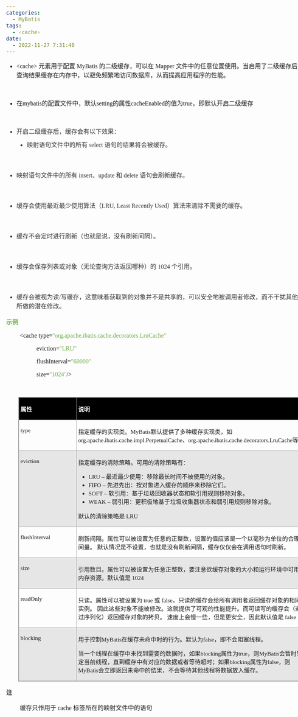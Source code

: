 ```yaml
---
categories:
  - MyBatis
tags:
  - ‹cache›
date:
  - 2022-11-27 7:31:40
---
```


<body lang=zh-CN style='font-family:"Microsoft YaHei UI";font-size:12.0pt'>
<!--StartFragment-->

<div style='direction:ltr;border-width:100%'>

<div style='direction:ltr;margin-top:0in;margin-left:0in;width:9.1548in'>

<div style='direction:ltr;margin-top:0in;margin-left:0in;width:9.1548in'>

<ul type=disc style='direction:ltr;unicode-bidi:embed;margin-top:0in;
 margin-bottom:0in'>
 <li style='margin-top:0;margin-bottom:0;vertical-align:middle'><span
     style='font-family:"Comic Sans MS";font-size:12.0pt' lang=zh-CN>&lt;cache&gt;</span><span
     style='font-family:"Comic Sans MS";font-size:12.0pt' lang=en-US> </span><span
     style='font-family:"Microsoft YaHei UI";font-size:12.0pt' lang=zh-CN>元素用于配置</span><span
     style='font-family:"Microsoft YaHei UI";font-size:12.0pt' lang=en-US> </span><span
     style='font-family:"Comic Sans MS";font-size:12.0pt' lang=zh-CN>MyBatis</span><span
     style='font-family:"Comic Sans MS";font-size:12.0pt' lang=en-US> </span><span
     style='font-family:"Microsoft YaHei UI";font-size:12.0pt' lang=zh-CN>的二级缓存，可以在</span><span
     style='font-family:"Microsoft YaHei UI";font-size:12.0pt' lang=en-US> </span><span
     style='font-family:"Comic Sans MS";font-size:12.0pt' lang=zh-CN>Mapper</span><span
     style='font-family:"Comic Sans MS";font-size:12.0pt' lang=en-US> </span><span
     style='font-family:"Microsoft YaHei UI";font-size:12.0pt' lang=zh-CN>文件中的任意位置使用。当启用了二级缓存后，</span><span
     style='font-family:"Comic Sans MS";font-size:12.0pt' lang=zh-CN>MyBatis</span><span
     style='font-family:"Comic Sans MS";font-size:12.0pt' lang=en-US> </span><span
     style='font-family:"Microsoft YaHei UI";font-size:12.0pt' lang=zh-CN>会将查询结果缓存在内存中，以避免频繁地访问数据库，从而提高应用程序的性能。</span></li>
</ul>

<p style='font-family:"Microsoft YaHei UI";font-size:12.0pt'>&nbsp;</p>

<ul type=disc style='direction:ltr;unicode-bidi:embed;margin-top:0in;
 margin-bottom:0in'>
 <li style='margin-top:0;margin-bottom:0;vertical-align:middle'><span
     style='font-family:"Microsoft YaHei UI";font-size:12.0pt'>在</span><span
     style='font-family:"Comic Sans MS";font-size:12.0pt'>mybatis</span><span
     style='font-family:"Microsoft YaHei UI";font-size:12.0pt'>的配置文件中，默认</span><span
     style='font-family:"Comic Sans MS";font-size:12.0pt'>setting</span><span
     style='font-family:"Microsoft YaHei UI";font-size:12.0pt'>的属性</span><span
     style='font-family:"Comic Sans MS";font-size:12.0pt'>cacheEnabled</span><span
     style='font-family:"Microsoft YaHei UI";font-size:12.0pt'>的值为</span><span
     style='font-family:"Comic Sans MS";font-size:12.0pt'>true</span><span
     style='font-family:"Microsoft YaHei UI";font-size:12.0pt'>，即默认开启二级缓存</span></li>
</ul>

<p style='font-family:"Microsoft YaHei UI";font-size:12.0pt'>&nbsp;</p>

<ul type=disc style='direction:ltr;unicode-bidi:embed;margin-top:0in;
 margin-bottom:0in'>
 <li style='margin-top:0;margin-bottom:0;vertical-align:middle;margin-top:0pt;
     margin-bottom:7pt;line-height:21pt;color:#333333'><span style='font-family:
     "Microsoft YaHei UI";font-size:12.0pt'>开启二级缓存后，缓存会有以下效果：</span></li>
 <ul type=disc style='direction:ltr;unicode-bidi:embed;margin-top:0in;
  margin-bottom:0in'>
  <li style='margin-top:0;margin-bottom:0;vertical-align:middle;line-height:
      18pt;color:#333333'><span style='font-family:"Microsoft YaHei UI";
      font-size:12.0pt'>映射语句文件中的所有</span><span style='font-family:"Comic Sans MS";
      font-size:12.0pt'> select </span><span style='font-family:"Microsoft YaHei UI";
      font-size:12.0pt'>语句的结果将会被缓存。</span></li>
 </ul>
</ul>

<p style='margin-left:.75in;line-height:18pt;font-family:"Microsoft YaHei UI";
font-size:12.0pt;color:#333333'>&nbsp;</p>

<ul type=disc style='direction:ltr;unicode-bidi:embed;margin-top:0in;
 margin-bottom:0in'>
 <li style='margin-top:0;margin-bottom:0;vertical-align:middle;line-height:
     18pt;color:#333333'><span style='font-family:"Microsoft YaHei UI";
     font-size:12.0pt'>映射语句文件中的所有</span><span style='font-family:"Comic Sans MS";
     font-size:12.0pt'> insert</span><span style='font-family:"Microsoft YaHei UI";
     font-size:12.0pt'>、</span><span style='font-family:"Comic Sans MS";
     font-size:12.0pt'>update </span><span style='font-family:"Microsoft YaHei UI";
     font-size:12.0pt'>和</span><span style='font-family:"Comic Sans MS";
     font-size:12.0pt'> delete </span><span style='font-family:"Microsoft YaHei UI";
     font-size:12.0pt'>语句会刷新缓存。</span></li>
</ul>

<p style='margin-left:.375in;line-height:18pt;font-family:"Microsoft YaHei UI";
font-size:12.0pt;color:#333333'>&nbsp;</p>

<ul type=disc style='direction:ltr;unicode-bidi:embed;margin-top:0in;
 margin-bottom:0in'>
 <li style='margin-top:0;margin-bottom:0;vertical-align:middle;line-height:
     18pt;color:#333333'><span style='font-family:"Microsoft YaHei UI";
     font-size:12.0pt'>缓存会使用最近最少使用算法（</span><span style='font-family:"Comic Sans MS";
     font-size:12.0pt'>LRU, Least Recently Used</span><span style='font-family:
     "Microsoft YaHei UI";font-size:12.0pt'>）算法来清除不需要的缓存。</span></li>
</ul>

<p style='margin-left:.75in;line-height:18pt;font-family:"Microsoft YaHei UI";
font-size:12.0pt;color:#333333'>&nbsp;</p>

<ul type=disc style='direction:ltr;unicode-bidi:embed;margin-top:0in;
 margin-bottom:0in'>
 <li style='margin-top:0;margin-bottom:0;vertical-align:middle;line-height:
     18pt;color:#333333'><span style='font-family:"Microsoft YaHei UI";
     font-size:12.0pt'>缓存不会定时进行刷新（也就是说，没有刷新间隔）。</span></li>
</ul>

<p style='margin-left:.75in;line-height:18pt;font-family:"Microsoft YaHei UI";
font-size:12.0pt;color:#333333'>&nbsp;</p>

<ul type=disc style='direction:ltr;unicode-bidi:embed;margin-top:0in;
 margin-bottom:0in'>
 <li style='margin-top:0;margin-bottom:0;vertical-align:middle;line-height:
     18pt;color:#333333'><span style='font-family:"Microsoft YaHei UI";
     font-size:12.0pt'>缓存会保存列表或对象（无论查询方法返回哪种）的</span><span style='font-family:
     "Comic Sans MS";font-size:12.0pt'> 1024 </span><span style='font-family:
     "Microsoft YaHei UI";font-size:12.0pt'>个引用。</span></li>
</ul>

<p style='margin-left:.75in;line-height:18pt;font-family:"Microsoft YaHei UI";
font-size:12.0pt;color:#333333'>&nbsp;</p>

<ul type=disc style='direction:ltr;unicode-bidi:embed;margin-top:0in;
 margin-bottom:0in'>
 <li style='margin-top:0;margin-bottom:0;vertical-align:middle;line-height:
     18pt;color:#333333'><span style='font-family:"Microsoft YaHei UI";
     font-size:12.0pt'>缓存会被视为读</span><span style='font-family:"Comic Sans MS";
     font-size:12.0pt'>/</span><span style='font-family:"Microsoft YaHei UI";
     font-size:12.0pt'>写缓存，这意味着获取到的对象并不是共享的，可以安全地被调用者修改，而不干扰其他调用者或线程所做的潜在修改。</span></li>
</ul>

<p style='font-family:"Microsoft YaHei UI";font-size:12.0pt;
color:#70AD47'><span style='font-weight:bold'>示例</span></p>

<p style='margin-left:.375in;font-family:"Comic Sans MS";font-size:
12.0pt'>&lt;cache type=<span style='color:#70AD47'>&quot;org.apache.ibatis.cache.decorators.LruCache&quot;</span></p>

<p style='margin-left:.375in;font-family:"Comic Sans MS";font-size:
12.0pt'><span style='mso-spacerun:yes'>           </span>eviction=<span
style='color:#70AD47'>&quot;LRU&quot;</span></p>

<p style='margin-left:.375in;font-family:"Comic Sans MS";font-size:
12.0pt'><span style='mso-spacerun:yes'>           </span>flushInterval=<span
style='color:#70AD47'>&quot;60000&quot;</span></p>

<p style='margin-left:.375in;font-family:"Comic Sans MS";font-size:
12.0pt'><span style='mso-spacerun:yes'>           </span>size=<span
style='color:#70AD47'>&quot;1024&quot;</span>/&gt;</p>

<p style='margin-left:.375in;font-family:"Microsoft YaHei UI";
font-size:12.0pt'>&nbsp;</p>

<div style='direction:ltr'>

<table border=1 cellpadding=0 cellspacing=0 valign=top style='direction:ltr;
 border-collapse:collapse;border-style:solid;border-color:#A3A3A3;border-width:
 1pt;margin-left:.3333in' title="" summary="">
 <tr>
  <td style='border-style:solid;border-color:#A3A3A3;border-width:1pt;
  background-color:black;vertical-align:top;width:1.4861in;padding:2.0pt 3.0pt 2.0pt 3.0pt'>
  <p style='font-family:"Microsoft YaHei UI";font-size:11.5pt;
  color:white'><span style='font-weight:bold'>属性</span></p>
  </td>
  <td style='border-style:solid;border-color:#A3A3A3;border-width:1pt;
  background-color:black;vertical-align:top;width:6.168in;padding:2.0pt 3.0pt 2.0pt 3.0pt'>
  <p style='font-family:"Microsoft YaHei UI";font-size:11.5pt;
  color:white'><span style='font-weight:bold'>说明</span></p>
  </td>
 </tr>
 <tr>
  <td style='border-style:solid;border-color:#A3A3A3;border-width:1pt;
  vertical-align:top;width:1.4861in;padding:2.0pt 3.0pt 2.0pt 3.0pt'>
  <p style='font-family:"Comic Sans MS";font-size:11.5pt'>type</p>
  </td>
  <td style='border-style:solid;border-color:#A3A3A3;border-width:1pt;
  vertical-align:top;width:6.2375in;padding:2.0pt 3.0pt 2.0pt 3.0pt'>
  <p style='font-size:11.5pt'><span style='font-family:"Microsoft YaHei UI"'>指定缓存的实现类。</span><span
  style='font-family:"Comic Sans MS"'>MyBatis</span><span style='font-family:
  "Microsoft YaHei UI"'>默认提供了多种缓存实现类，如</span><span style='font-family:"Comic Sans MS"'>org.apache.ibatis.cache.impl.PerpetualCache</span><span
  style='font-family:"Microsoft YaHei UI"'>、</span><span style='font-family:
  "Comic Sans MS"'>org.apache.ibatis.cache.decorators.LruCache</span><span
  style='font-family:"Microsoft YaHei UI"'>等。</span></p>
  </td>
 </tr>
 <tr>
  <td style='border-style:solid;border-color:#A3A3A3;border-width:1pt;
  background-color:#E7E6E6;vertical-align:top;width:1.4861in;padding:2.0pt 3.0pt 2.0pt 3.0pt'>
  <p style='font-family:"Comic Sans MS";font-size:11.5pt'>eviction</p>
  </td>
  <td style='border-style:solid;border-color:#A3A3A3;border-width:1pt;
  background-color:#E7E6E6;vertical-align:top;width:6.168in;padding:2.0pt 3.0pt 2.0pt 3.0pt'>
  <p style='font-family:"Microsoft YaHei UI";font-size:11.5pt'>指定缓存的清除策略。可用的清除策略有：</p>
  <ul type=disc style='direction:ltr;unicode-bidi:embed;margin-top:0in;
   margin-bottom:0in'>
   <li style='margin-top:0;margin-bottom:0;vertical-align:middle'><span
       style='font-family:"Comic Sans MS";font-size:11.5pt'>LRU – </span><span
       style='font-family:"Microsoft YaHei UI";font-size:11.5pt'>最近最少使用：移除最长时间不被使用的对象。</span></li>
   <li style='margin-top:0;margin-bottom:0;vertical-align:middle'><span
       style='font-family:"Comic Sans MS";font-size:11.5pt'>FIFO – </span><span
       style='font-family:"Microsoft YaHei UI";font-size:11.5pt'>先进先出：按对象进入缓存的顺序来移除它们。</span></li>
   <li style='margin-top:0;margin-bottom:0;vertical-align:middle'><span
       style='font-family:"Comic Sans MS";font-size:11.5pt'>SOFT – </span><span
       style='font-family:"Microsoft YaHei UI";font-size:11.5pt'>软引用：基于垃圾回收器状态和软引用规则移除对象。</span></li>
   <li style='margin-top:0;margin-bottom:0;vertical-align:middle'><span
       style='font-family:"Comic Sans MS";font-size:11.5pt'>WEAK – </span><span
       style='font-family:"Microsoft YaHei UI";font-size:11.5pt'>弱引用：更积极地基于垃圾收集器状态和弱引用规则移除对象。</span></li>
  </ul>
  <p style='font-size:11.5pt'><span style='font-family:"Microsoft YaHei UI"'>默认的清除策略是</span><span
  style='font-family:"Comic Sans MS"'> LRU</span></p>
  </td>
 </tr>
 <tr>
  <td style='border-style:solid;border-color:#A3A3A3;border-width:1pt;
  vertical-align:top;width:1.4861in;padding:2.0pt 3.0pt 2.0pt 3.0pt'>
  <p style='font-family:"Comic Sans MS";font-size:11.5pt'>flushInterval</p>
  </td>
  <td style='border-style:solid;border-color:#A3A3A3;border-width:1pt;
  vertical-align:top;width:6.2354in;padding:2.0pt 3.0pt 2.0pt 3.0pt'>
  <p style='font-family:"Microsoft YaHei UI";font-size:11.5pt'>刷新间隔。属性可以被设置为任意的正整数，设置的值应该是一个以毫秒为单位的合理时间量。
  默认情况是不设置，也就是没有刷新间隔，缓存仅仅会在调用语句时刷新。</p>
  </td>
 </tr>
 <tr>
  <td style='border-style:solid;border-color:#A3A3A3;border-width:1pt;
  background-color:#E7E6E6;vertical-align:top;width:1.4861in;padding:2.0pt 3.0pt 2.0pt 3.0pt'>
  <p style='font-family:"Comic Sans MS";font-size:11.5pt'>size</p>
  </td>
  <td style='border-style:solid;border-color:#A3A3A3;border-width:1pt;
  background-color:#E7E6E6;vertical-align:top;width:6.2354in;padding:2.0pt 3.0pt 2.0pt 3.0pt'>
  <p style='font-size:11.5pt'><span style='font-family:"Microsoft YaHei UI"'>引用数目。属性可以被设置为任意正整数，要注意欲缓存对象的大小和运行环境中可用的内存资源。默认值是</span><span
  style='font-family:"Comic Sans MS"'> 1024</span></p>
  </td>
 </tr>
 <tr>
  <td style='border-style:solid;border-color:#A3A3A3;border-width:1pt;
  vertical-align:top;width:1.4861in;padding:2.0pt 3.0pt 2.0pt 3.0pt'>
  <p style='font-family:"Comic Sans MS";font-size:11.5pt'>readOnly</p>
  </td>
  <td style='border-style:solid;border-color:#A3A3A3;border-width:1pt;
  vertical-align:top;width:6.2375in;padding:2.0pt 3.0pt 2.0pt 3.0pt'>
  <p style='font-size:11.5pt'><span style='font-family:"Microsoft YaHei UI"'>只读。属性可以被设置为</span><span
  style='font-family:"Comic Sans MS"'> true </span><span style='font-family:
  "Microsoft YaHei UI"'>或</span><span style='font-family:"Comic Sans MS"'>
  false</span><span style='font-family:"Microsoft YaHei UI"'>。只读的缓存会给所有调用者返回缓存对象的相同实例。
  因此这些对象不能被修改。这就提供了可观的性能提升。而可读写的缓存会（通过序列化）返回缓存对象的拷贝。 速度上会慢一些，但是更安全，因此默认值是</span><span
  style='font-family:"Comic Sans MS"'> false</span></p>
  </td>
 </tr>
 <tr>
  <td style='border-style:solid;border-color:#A3A3A3;border-width:1pt;
  background-color:#E7E6E6;vertical-align:top;width:1.4861in;padding:2.0pt 3.0pt 2.0pt 3.0pt'>
  <p style='font-family:"Comic Sans MS";font-size:11.5pt'>blocking</p>
  </td>
  <td style='border-style:solid;border-color:#A3A3A3;border-width:1pt;
  background-color:#E7E6E6;vertical-align:top;width:6.2375in;padding:2.0pt 3.0pt 2.0pt 3.0pt'>
  <p style='font-size:11.5pt'><span style='font-family:"Microsoft YaHei"'>用于控制</span><span
  style='font-family:"Comic Sans MS"'>MyBatis</span><span style='font-family:
  "Microsoft YaHei"'>在缓存未命中时的行为。默认为</span><span style='font-family:"Comic Sans MS"'>false</span><span
  style='font-family:"Microsoft YaHei"'>，即不会阻塞线程。</span></p>
  <p style='font-size:11.5pt'><span style='font-family:"Microsoft YaHei"'>当一个线程在缓存中未找到需要的数据时，如果</span><span
  style='font-family:"Comic Sans MS"'>blocking</span><span style='font-family:
  "Microsoft YaHei"'>属性为</span><span style='font-family:"Comic Sans MS"'>true</span><span
  style='font-family:"Microsoft YaHei"'>，则</span><span style='font-family:"Comic Sans MS"'>MyBatis</span><span
  style='font-family:"Microsoft YaHei"'>会暂时锁定当前线程，直到缓存中有对应的数据或者等待超时；如果</span><span
  style='font-family:"Comic Sans MS"'>blocking</span><span style='font-family:
  "Microsoft YaHei"'>属性为</span><span style='font-family:"Comic Sans MS"'>false</span><span
  style='font-family:"Microsoft YaHei"'>，则</span><span style='font-family:"Comic Sans MS"'>MyBatis</span><span
  style='font-family:"Microsoft YaHei"'>会立即返回未命中的结果，不会等待其他线程将数据放入缓存。</span></p>
  </td>
 </tr>
</table>

</div>

<p style='font-family:"Microsoft YaHei UI";font-size:12.0pt'><span
style='font-weight:bold'>注</span></p>

<p style='margin-left:.375in;font-size:12.0pt'><span
style='font-family:"Microsoft YaHei"'>缓存只作用于</span><span style='font-family:
"Comic Sans MS"'> cache </span><span style='font-family:"Microsoft YaHei"'>标签所在的映射文件中的语句</span></p>

</div>

</div>

</div>

<!--EndFragment-->
</body>

